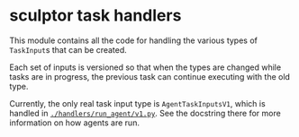 # sculptor task handlers

This module contains all the code for handling the various types of `TaskInput`s that can be created.

Each set of inputs is versioned so that when the types are changed while tasks are in progress,
the previous task can continue executing with the old type.

Currently, the only real task input type is `AgentTaskInputsV1`,
which is handled in [`./handlers/run_agent/v1.py`](./handlers/run_agent/v1.py).
See the docstring there for more information on how agents are run.
